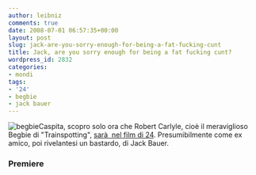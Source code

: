 ```yaml
---
author: leibniz
comments: true
date: 2008-07-01 06:57:35+00:00
layout: post
slug: jack-are-you-sorry-enough-for-being-a-fat-fucking-cunt
title: Jack, are you sorry enough for being a fat fucking cunt?
wordpress_id: 2832
categories:
- mondi
tags:
- '24'
- begbie
- jack bauer
---
```


![begbie](http://i145.photobucket.com/albums/r207/tommohawk84/begbie_big.gif)Caspita, scopro solo ora che Robert Carlyle, cioè il meraviglioso Begbie di "Trainspotting", [sarà  nel film di 24](http://news.premiere.com/blog/2008/06/robert-carlyle.html). Presumibilmente come ex amico, poi rivelantesi un bastardo, di Jack Bauer.


### Premiere
